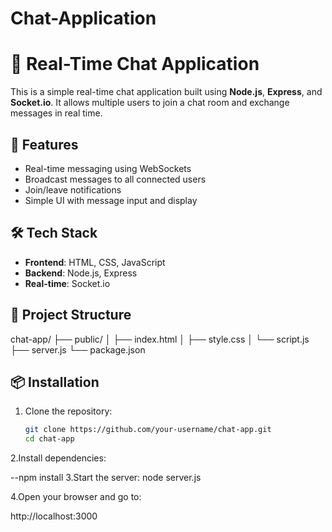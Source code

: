 # Chat-Application
# 💬 Real-Time Chat Application

This is a simple real-time chat application built using **Node.js**, **Express**, and **Socket.io**. It allows multiple users to join a chat room and exchange messages in real time.

## 🚀 Features

- Real-time messaging using WebSockets
- Broadcast messages to all connected users
- Join/leave notifications
- Simple UI with message input and display

## 🛠️ Tech Stack

- **Frontend**: HTML, CSS, JavaScript
- **Backend**: Node.js, Express
- **Real-time**: Socket.io

## 📂 Project Structure

chat-app/
├── public/
│ ├── index.html
│ ├── style.css
│ └── script.js
├── server.js
└── package.json


## 📦 Installation

1. Clone the repository:
   ```bash
   git clone https://github.com/your-username/chat-app.git
   cd chat-app
2.Install dependencies:

--npm install
3.Start the server:
   node server.js

4.Open your browser and go to:

   http://localhost:3000
   
